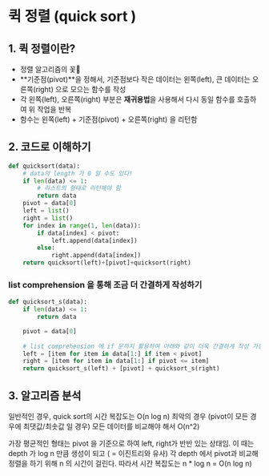 # 퀵 정렬 (quick sort )

## 1. 퀵 정렬이란?

- 정렬 알고리즘의 꽃🌸
- **기준점(pivot)**을 정해서, 기준점보다 작은 데이터는 왼쪽(left), 큰 데이터는 오른쪽(right) 으로 모으는 함수를 작성
- 각 왼쪽(left), 오른쪽(right) 부분은 **재귀용법**을 사용해서 다시 동일 함수를 호출하여 위 작업을 반복
- 함수는 왼쪽(left) + 기준점(pivot) + 오른쪽(right) 을 리턴함

## 2. 코드로 이해하기

```python
def quicksort(data):
  	# data의 length 가 0 일 수도 있다!
    if len(data) <= 1:
      	# 리스트의 형태로 리턴해야 함
        return data
    pivot = data[0]
    left = list()
    right = list()
    for index in range(1, len(data)):
        if data[index] < pivot:
            left.append(data[index])
        else:
            right.append(data[index])
    return quicksort(left)+[pivot]+quicksort(right)
```

### list comprehension 을 통해 조금 더 간결하게 작성하기

```python
def quicksort_s(data):
    if len(data) <= 1:
        return data

    pivot = data[0]
    
    # list comprehension 에 if 문까지 활용하여 아래와 같이 더욱 간결하게 작성 가능
    left = [item for item in data[1:] if item < pivot]
    right = [item for item in data[1:] if pivot <= item]
    return quicksort_s(left) + [pivot] + quicksort_s(right)
```

## 3. 알고리즘 분석

일반적인 경우, quick sort의 시간 복잡도는 O(n log n)
최악의 경우 (pivot이 모든 경우에 최댓값/최솟값 일 경우) 모든 데이터를 비교해야 해서 O(n^2)

가장 평균적인 형태는 pivot 을 기준으로 하여 left, right가 반반 있는 상태임.
이 때는 depth 가 log n 만큼 생성이 되고 ( = 이진트리와 유사) 각 depth 에서 pivot과 비교해 정렬을 하기 위해 n 의 시간이 걸린다.
따라서 시간 복잡도는 n * log n = O(n log n) 



